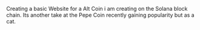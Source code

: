 Creating a basic Website for a Alt Coin i am creating on the Solana block chain. Its another take at the Pepe Coin recently gaining popularity but as a cat. 
